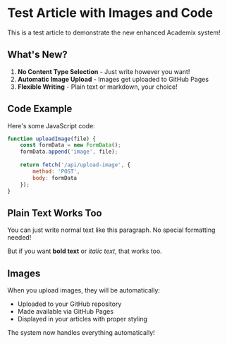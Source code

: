 # Test Article with Images and Code

This is a test article to demonstrate the new enhanced Academix system!

## What's New?

1. **No Content Type Selection** - Just write however you want!
2. **Automatic Image Upload** - Images get uploaded to GitHub Pages
3. **Flexible Writing** - Plain text or markdown, your choice!

## Code Example

Here's some JavaScript code:

```javascript
function uploadImage(file) {
    const formData = new FormData();
    formData.append('image', file);
    
    return fetch('/api/upload-image', {
        method: 'POST',
        body: formData
    });
}
```

## Plain Text Works Too

You can just write normal text like this paragraph. No special formatting needed!

But if you want **bold text** or *italic text*, that works too.

## Images

When you upload images, they will be automatically:
- Uploaded to your GitHub repository
- Made available via GitHub Pages
- Displayed in your articles with proper styling

The system now handles everything automatically!
